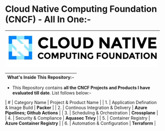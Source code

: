 # Cloud Native Computing Foundation (CNCF) - All In One:-

| <img src="Images/01-CNCF.jpg" alt="CNCF"> |
| --------- |

| What's Inside This Repository:- |
| --------- |

- This Repository contains __all the CNCF Projects and Products I have evaluated till date__. List follows below:-

| # | Category Name  | Project & Product Name |
| 1. | Application Defination & Image Build | __Packer__ |
| 2. | Continous Integration & Delivery | __Azure Pipelines; Github Actions__ |
| 3. | Scheduling  & Orchestration | __Crossplane__ |
| 4. | Security & Compliance | __Aquasec Trivy__ |
| 5. | Container Registry | __Azure Container Registry__ |
| 6. | Automation & Configuration | __Terraform__ |

 

